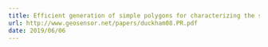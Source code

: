 ```yaml
---
title: Efficient generation of simple polygons for characterizing the shape of a set of points in the plane (pdf)
url: http://www.geosensor.net/papers/duckham08.PR.pdf
date: 2019/06/06
---
```

